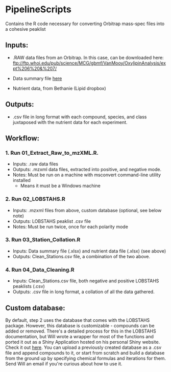 # PipelineScripts
Contains the R code necessary for converting Orbitrap mass-spec files into a cohesive peaklist



## Inputs:
- .RAW data files from an Orbitrap. In this case, can be downloaded here: ftp://ftp.whoi.edu/pub/science/MCG/gbmf/VanMooy/OxylipinAnalysis/expt%206%20&%207/

- Data summary file [here](https://www2.whoi.edu/staff/bvanmooy/gordon-and-betty-moore-foundation-project-data/)

- Nutrient data, from Bethanie (Lipid dropbox)

## Outputs:
- .csv file in long format with each compound, species, and class juxtaposed with the nutrient data for each experiment.

## Workflow:

### 1. Run 01_Extract_Raw_to_mzXML.R.
  - Inputs: .raw data files
  - Outputs: .mzxml data files, extracted into positive, and negative mode.
  - Notes: Must be run on a machine with msconvert command-line utility installed
    - Means it must be a Windows machine

### 2. Run 02_LOBSTAHS.R
  - Inputs: .mzxml files from above, custom database (optional, see below note)
  - Outputs: LOBSTAHS peaklist .csv file
  - Notes: Must be run twice, once for each polarity mode

### 3. Run 03_Station_Collation.R
  - Inputs: Data summary file (.xlsx) and nutrient data file (.xlsx) (see above)
  - Outputs: Clean_Stations.csv file, a combination of the two above.

### 4. Run 04_Data_Cleaning.R
 - Inputs: Clean_Stations.csv file, both negative and positive LOBSTAHS peaklists (.csv)
 - Outputs: .csv file in long format, a collation of all the data gathered.

## Custom database:

By default, step 2 uses the database that comes with the LOBSTAHS package. However, this database is customizable - compounds can be added or removed. There's a detailed process for this in the LOBSTAHS documentation, but Will wrote a wrapper for most of the functions and ported it out as a Shiny Application hosted on his personal Shiny website. Check it out [here](https://dubukay.shinyapps.io/DatabaseConstructor/). You can upload a previously created database as a .csv file and append compounds to it, or start from scratch and build a database from the ground up by specifying chemical formulas and iterations for them. Send Will an email if you're curious about how to use it.
